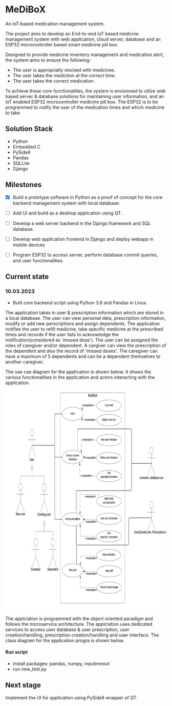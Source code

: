 # MeDiBoX

An IoT‑based medication management system.

The project aims to develop an End-to-end IoT based medicine management system with web application, cloud server, database and an ESP32 microcontroller based smart medicine pill box. 

Designed to provide medicine inventory management and medication alert, the system aims to ensure the following-
 - The user is appropriatly stocked with medicines.
 - The user takes the mediction at the correct time.
 - The user takes the correct medication.
 
To achieve these core functionalities, the system is envisioned to utlize web based server & database solutions for maintaining user information, and an IoT enabled ESP32 microcontroller medicine pill box. The ESP32 is to be programmed to notify the user of the medication times and which medicine to take.  

## Solution Stack
- Python 
- Embedded C
- PySide6
- Pandas
- SQLLite
- Django

## Milestones

 - [x] Build a prototype software in Python as a proof of concept for the core backend management system with local database.
 - [ ] Add UI and build as a desktop application using QT.
 - [ ] Develop a web server backend in the Django framework and SQL database.
 - [ ] Develop web application frontend in Django and deploy webapp in mobile devices
 - [ ] Program ESP32 to access server, perform database commit queries, and user functionalities. 


## Current state

### 10.03.2023
 - Built core backend script using Python 3.8 and Pandas in Linux.
 
 The application takes in user & prescription information which are stored in a local database. The user can view personal data, prescription information, modify or add new perscriptions and assign dependents. The application notifies the user to refill medicine, take specific medicine at the prescribed times and records if the user fails to acknowledge the notification(considered as 'missed dose'). The user can be assigned the roles of caregiver and/or dependent. A cargiver can view the prescription of the dependent and also the record of 'missed doses'. The caregiver can have a maximum of 5 dependents and can be a dependent themselves to another caregiver.  
 
 The use cae diagram for the application is shown below. It shows the various functionalities in the application and actors interacting with the application. 
 <img src="https://github.com/ChetanSrivatsaDammavalum/MeDiBoX/blob/Development/MeDiBoX%20-%20Use%20case%20diagram.png" width="900" height="700">
 
The applciation is programmed with the object oriented paradigm and follows the microservice architecture. The applciation uses dedicated services to access user database & user prescription, user creation/handling, prescription creation/handling and user interface. The class diagram for the application progra is shown below.

#### Run script
- install packages: pandas, numpy, inputimeout
- run new_test.py

## Next stage
Implement the UI for application using PySide6 wrapper of QT. 
